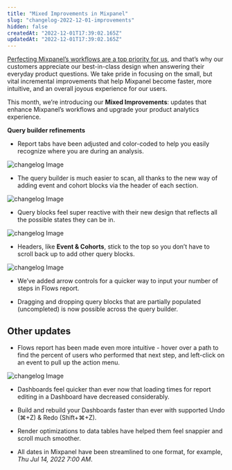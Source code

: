 ```yaml
---
title: "Mixed Improvements in Mixpanel"
slug: "changelog-2022-12-01-improvements"
hidden: false
createdAt: "2022-12-01T17:39:02.165Z"
updatedAt: "2022-12-01T17:39:02.165Z"
---
```


[Perfecting Mixpanel’s workflows are a top priority for us](https://mixpanel.com/blog/mixpanel-product-polish-updates-user-friction/), and that’s why our customers appreciate our best-in-class design when answering their everyday product questions. We take pride in focusing on the small, but vital incremental improvements that help Mixpanel become faster, more intuitive, and an overall joyous experience for our users.

This month, we’re introducing our **Mixed Improvements**: updates that enhance Mixpanel’s workflows and upgrade your product analytics experience.

**Query builder refinements**

- Report tabs have been adjusted and color-coded to help you easily recognize where you are during an analysis.

![changelog Image](/changelog-2022-12-01-improvements1.gif)


- The query builder is much easier to scan, all thanks to the new way of adding event and cohort blocks via the header of each section.

![changelog Image](/changelog-2022-12-01-improvements2.gif)


- Query blocks feel super reactive with their new design that reflects all the possible states they can be in.

![changelog Image](/changelog-2022-12-01-improvements3.jpeg)


- Headers, like **Event & Cohorts**, stick to the top so you don’t have to scroll back up to add other query blocks.

![changelog Image](/changelog-2022-12-01-improvements4.gif)


- We’ve added arrow controls for a quicker way to input your number of steps in Flows report.

- Dragging and dropping query blocks that are partially populated (uncompleted) is now possible across the query builder.

## Other updates

- Flows report has been made even more intuitive - hover over a path to find the percent of users who performed that next step, and left-click on an event to pull up the action menu.

![changelog Image](/changelog-2022-12-01-improvements5.gif)

- Dashboards feel quicker than ever now that loading times for report editing in a Dashboard have decreased considerably.

- Build and rebuild your Dashboards faster than ever with supported Undo (⌘+Z) & Redo (Shift+⌘+Z).

- Render optimizations to data tables have helped them feel snappier and scroll much smoother.

- All dates in Mixpanel have been streamlined to one format, for example, _Thu Jul 14, 2022 7:00 AM_.
